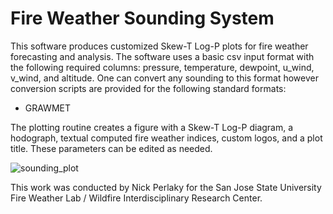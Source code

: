 # Fire Weather Sounding System

This software produces customized Skew-T Log-P plots for fire weather forecasting and analysis. The software uses a basic csv input format with the following required columns: pressure, temperature, dewpoint, u_wind, v_wind, and altitude. One can convert any sounding to this format however conversion scripts are provided for the following standard formats:
- GRAWMET

The plotting routine creates a figure with a Skew-T Log-P diagram, a hodograph, textual computed fire weather indices, custom logos, and a plot title. These parameters can be edited as needed.

![sounding_plot](https://github.com/mesocom/Fire-WX-Sounding-System/assets/57201695/5bfc7b11-69a0-41de-becb-531a771042b5)

This work was conducted by Nick Perlaky for the San Jose State University Fire Weather Lab / Wildfire Interdisciplinary Research Center.
